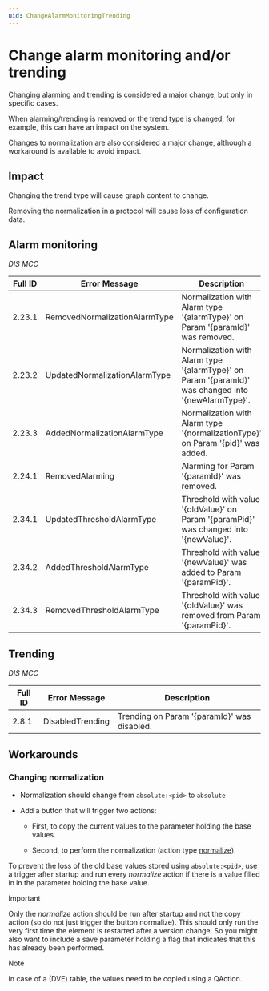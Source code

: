 ```yaml
---
uid: ChangeAlarmMonitoringTrending
---
```


# Change alarm monitoring and/or trending

Changing alarming and trending is considered a major change, but only in specific cases.

When alarming/trending is removed or the trend type is changed, for example, this can have an impact on the system.

Changes to normalization are also considered a major change, although a workaround is available to avoid impact.

## Impact

Changing the trend type will cause graph content to change.

Removing the normalization in a protocol will cause loss of configuration data.

## Alarm monitoring

*DIS MCC*

| Full ID | Error Message                 | Description                                                                                         |
|---------|-------------------------------|-----------------------------------------------------------------------------------------------------|
| 2.23.1  | RemovedNormalizationAlarmType | Normalization with Alarm type '{alarmType}' on Param '{paramId}' was removed.                       |
| 2.23.2  | UpdatedNormalizationAlarmType | Normalization with Alarm type '{alarmType}' on Param '{paramId}' was changed into '{newAlarmType}'. |
| 2.23.3  | AddedNormalizationAlarmType   | Normalization with Alarm type '{normalizationType}' on Param '{pid}' was added.                     |
| 2.24.1  | RemovedAlarming               | Alarming for Param '{paramId}' was removed.                                                         |
| 2.34.1  | UpdatedThresholdAlarmType     | Threshold with value '{oldValue}' on Param '{paramPid}' was changed into '{newValue}'.              |
| 2.34.2  | AddedThresholdAlarmType       | Threshold with value '{newValue}' was added to Param '{paramPid}'.                                  |
| 2.34.3  | RemovedThresholdAlarmType     | Threshold with value '{oldValue}' was removed from Param '{paramPid}'.                              |

## Trending

*DIS MCC*

| Full ID | Error Message    | Description                                 |
|---------|------------------|---------------------------------------------|
| 2.8.1   | DisabledTrending | Trending on Param '{paramId}' was disabled. |

## Workarounds

### Changing normalization

- Normalization should change from `absolute:<pid>` to `absolute`

- Add a button that will trigger two actions:

  - First, to copy the current values to the parameter holding the base values.

  - Second, to perform the normalization (action type [normalize](xref:LogicActionNormalize)).

To prevent the loss of the old base values stored using `absolute:<pid>`, use a trigger after startup and run every *normalize* action if there is a value filled in in the parameter holding the base value.

> [!IMPORTANT]
> Only the *normalize* action should be run after startup and not the copy action (so do not just trigger the button normalize). This should only run the very first time the element is restarted after a version change. So you might also want to include a save parameter holding a flag that indicates that this has already been performed.

> [!NOTE]
> In case of a (DVE) table, the values need to be copied using a QAction.
